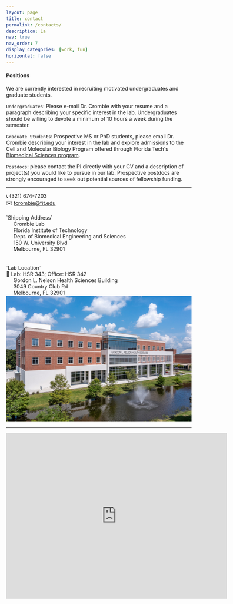 ```yaml
---
layout: page
title: contact
permalink: /contacts/
description: La
nav: true
nav_order: 7
display_categories: [work, fun]
horizontal: false
---
```


#### Positions

We are currently interested in recruiting motivated undergraduates and graduate students.

`Undergraduates`: Please e-mail Dr. Crombie with your resume and a paragraph describing your specific interest in the lab. Undergraduates should be willing to devote a minimum of 10 hours a week during the semester.

`Graduate Students`: Prospective MS or PhD students, please email Dr. Crombie describing your interest in the lab and explore admissions to the Cell and Molecular Biology Program offered through Florida Tech's [Biomedical Sciences program](https://www.fit.edu/biomedical-engineering-and-science/biomedical-science/). 
        
`Postdocs`: please contact the PI directly with your CV and a description of project(s) you would like to pursue in our lab. Prospective postdocs are strongly encouraged to seek out potential sources of fellowship funding.

---
<div class="row">
    <div class="col-sm">
    </div>
    <div class="col-sm-4">
        📞 (321) 674-7203 <br>
        ✉️ <a href="mailto:tcrombie@fit.edu">tcrombie@fit.edu</a>
        <br> <br>
        `Shipping Address`<br>
        &nbsp;&nbsp;&nbsp;&nbsp; Crombie Lab <br>
        &nbsp;&nbsp;&nbsp;&nbsp; Florida Institute of Technology <br>
        &nbsp;&nbsp;&nbsp;&nbsp; Dept. of Biomedical Engineering and Sciences <br>
        &nbsp;&nbsp;&nbsp;&nbsp; 150 W. University Blvd <br>
        &nbsp;&nbsp;&nbsp;&nbsp; Melbourne, FL 32901 <br>
        <br> <br>
        `Lab Location`<br>
        🧪 Lab: HSR 343; Office: HSR 342<br>
        &nbsp;&nbsp;&nbsp;&nbsp; Gordon L. Nelson Health Sciences Building<br>
        &nbsp;&nbsp;&nbsp;&nbsp; 3049 Country Club Rd <br>
        &nbsp;&nbsp;&nbsp;&nbsp; Melbourne, FL 32901<br>
    </div>
    <div class="col-sm-7">
        <img class="img-fluid z-depth-1 rounded" src="../assets/img/HSR_building exterior.png" width="512" height="341" alt="building">
    </div>
    <div class="col-sm">
    </div>
</div>

---
<iframe src="https://www.google.com/maps/embed?pb=!1m18!1m12!1m3!1d3520.7610123305344!2d-80.62723382495726!3d28.06232087598091!2m3!1f0!2f0!3f0!3m2!1i1024!2i768!4f13.1!3m3!1m2!1s0x88de13bcc54f9d67%3A0xc0284267a163964!2sGordon%20L.%20Nelson%20Health%20Sciences!5e0!3m2!1sen!2sus!4v1706711956001!5m2!1sen!2sus" width="600" height="450" style="border:0;" allowfullscreen="" loading="lazy" referrerpolicy="no-referrer-when-downgrade"></iframe>
